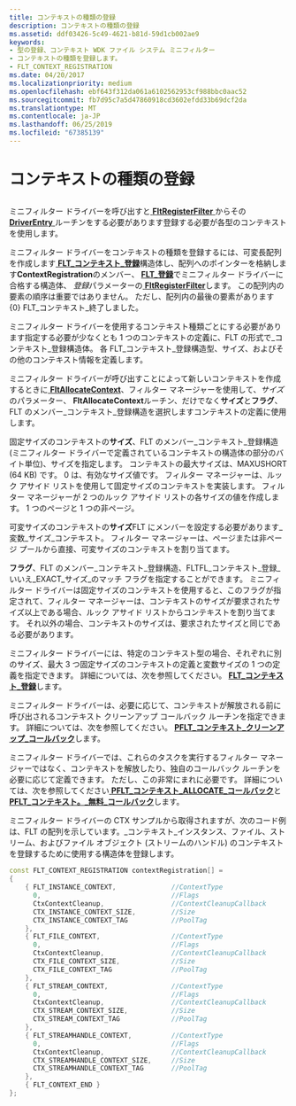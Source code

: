 ```yaml
---
title: コンテキストの種類の登録
description: コンテキストの種類の登録
ms.assetid: ddf03426-5c49-4621-b81d-59d1cb002ae9
keywords:
- 型の登録、コンテキスト WDK ファイル システム ミニフィルター
- コンテキストの種類を登録します。
- FLT_CONTEXT_REGISTRATION
ms.date: 04/20/2017
ms.localizationpriority: medium
ms.openlocfilehash: ebf643f312da061a6102562953cf988bbc0aac52
ms.sourcegitcommit: fb7d95c7a5d47860918cd3602efdd33b69dcf2da
ms.translationtype: MT
ms.contentlocale: ja-JP
ms.lasthandoff: 06/25/2019
ms.locfileid: "67385139"
---
```

# <a name="registering-context-types"></a>コンテキストの種類の登録


## <span id="ddk_registering_the_minifilter_if"></span><span id="DDK_REGISTERING_THE_MINIFILTER_IF"></span>


ミニフィルター ドライバーを呼び出すと[ **FltRegisterFilter** ](https://docs.microsoft.com/windows-hardware/drivers/ddi/content/fltkernel/nf-fltkernel-fltregisterfilter)からその[ **DriverEntry** ](https://docs.microsoft.com/windows-hardware/drivers/ddi/content/wdm/nc-wdm-driver_initialize)ルーチンをする必要があります登録する必要が各型のコンテキストを使用します。

ミニフィルター ドライバーをコンテキストの種類を登録するには、可変長配列を作成します[ **FLT\_コンテキスト\_登録**](https://docs.microsoft.com/windows-hardware/drivers/ddi/content/fltkernel/ns-fltkernel-_flt_context_registration)構造体し、配列へのポインターを格納します**ContextRegistration**のメンバー、 [ **FLT\_登録**](https://docs.microsoft.com/windows-hardware/drivers/ddi/content/fltkernel/ns-fltkernel-_flt_registration)でミニフィルター ドライバーに合格する構造体、 *登録*パラメーターの[ **FltRegisterFilter**](https://docs.microsoft.com/windows-hardware/drivers/ddi/content/fltkernel/nf-fltkernel-fltregisterfilter)します。 この配列内の要素の順序は重要ではありません。 ただし、配列内の最後の要素があります {0} FLT\_コンテキスト\_終了しました。

ミニフィルター ドライバーを使用するコンテキスト種類ごとにする必要があります指定する必要が少なくとも 1 つのコンテキストの定義に、FLT の形式で\_コンテキスト\_登録構造体。 各 FLT\_コンテキスト\_登録構造型、サイズ、およびその他のコンテキスト情報を定義します。

ミニフィルター ドライバーが呼び出すことによって新しいコンテキストを作成するときに[ **FltAllocateContext**](https://docs.microsoft.com/windows-hardware/drivers/ddi/content/fltkernel/nf-fltkernel-fltallocatecontext)、フィルター マネージャーを使用して、*サイズ*のパラメーター、 **FltAllocateContext**ルーチン、だけでなく**サイズ**と**フラグ**、FLT のメンバー\_コンテキスト\_登録構造を選択しますコンテキストの定義に使用します。

固定サイズのコンテキストの**サイズ**、FLT のメンバー\_コンテキスト\_登録構造 (ミニフィルター ドライバーで定義されているコンテキストの構造体の部分のバイト単位)、サイズを指定します。 コンテキストの最大サイズは、MAXUSHORT (64 KB) です。 0 は、有効なサイズ値です。 フィルター マネージャーは、ルック アサイド リストを使用して固定サイズのコンテキストを実装します。 フィルター マネージャーが 2 つのルック アサイド リストの各サイズの値を作成します。 1 つのページと 1 つの非ページ。

可変サイズのコンテキストの**サイズ**FLT にメンバーを設定する必要があります\_変数\_サイズ\_コンテキスト。 フィルター マネージャーは、ページまたは非ページ プールから直接、可変サイズのコンテキストを割り当てます。

**フラグ**、FLT のメンバー\_コンテキスト\_登録構造、FLTFL\_コンテキスト\_登録\_いいえ\_EXACT\_サイズ\_のマッチ フラグを指定することができます。 ミニフィルター ドライバーは固定サイズのコンテキストを使用すると、このフラグが指定されて、フィルター マネージャーは、コンテキストのサイズが要求されたサイズ以上である場合、ルック アサイド リストからコンテキストを割り当てます。 それ以外の場合、コンテキストのサイズは、要求されたサイズと同じである必要があります。

ミニフィルター ドライバーには、特定のコンテキスト型の場合、それぞれに別のサイズ、最大 3 つ固定サイズのコンテキストの定義と変数サイズの 1 つの定義を指定できます。 詳細については、次を参照してください。 [ **FLT\_コンテキスト\_登録**](https://docs.microsoft.com/windows-hardware/drivers/ddi/content/fltkernel/ns-fltkernel-_flt_context_registration)します。

ミニフィルター ドライバーは、必要に応じて、コンテキストが解放される前に呼び出されるコンテキスト クリーンアップ コールバック ルーチンを指定できます。 詳細については、次を参照してください。 [ **PFLT\_コンテキスト\_クリーンアップ\_コールバック**](https://docs.microsoft.com/windows-hardware/drivers/ddi/content/fltkernel/nc-fltkernel-pflt_context_cleanup_callback)します。

ミニフィルター ドライバーでは、これらのタスクを実行するフィルター マネージャーではなく、コンテキストを解放したり、独自のコールバック ルーチンを必要に応じて定義できます。 ただし、この非常にまれに必要です。 詳細については、次を参照してください[ **PFLT\_コンテキスト\_ALLOCATE\_コールバック**](https://docs.microsoft.com/windows-hardware/drivers/ddi/content/fltkernel/nc-fltkernel-pflt_context_allocate_callback)と[ **PFLT\_コンテキスト。\_無料\_コールバック**](https://docs.microsoft.com/windows-hardware/drivers/ddi/content/fltkernel/nc-fltkernel-pflt_context_free_callback)します。

ミニフィルター ドライバーの CTX サンプルから取得されますが、次のコード例は、FLT の配列を示しています。\_コンテキスト\_インスタンス、ファイル、ストリーム、およびファイル オブジェクト (ストリームのハンドル) のコンテキストを登録するために使用する構造体を登録します。

```cpp
const FLT_CONTEXT_REGISTRATION contextRegistration[] =
{
    { FLT_INSTANCE_CONTEXT,              //ContextType
      0,                                 //Flags
      CtxContextCleanup,                 //ContextCleanupCallback
      CTX_INSTANCE_CONTEXT_SIZE,         //Size
      CTX_INSTANCE_CONTEXT_TAG           //PoolTag
    },
    { FLT_FILE_CONTEXT,                  //ContextType
      0,                                 //Flags
      CtxContextCleanup,                 //ContextCleanupCallback
      CTX_FILE_CONTEXT_SIZE,             //Size
      CTX_FILE_CONTEXT_TAG               //PoolTag
    },
    { FLT_STREAM_CONTEXT,                //ContextType
      0,                                 //Flags
      CtxContextCleanup,                 //ContextCleanupCallback
      CTX_STREAM_CONTEXT_SIZE,           //Size
      CTX_STREAM_CONTEXT_TAG             //PoolTag
    },
    { FLT_STREAMHANDLE_CONTEXT,          //ContextType
      0,                                 //Flags
      CtxContextCleanup,                 //ContextCleanupCallback
      CTX_STREAMHANDLE_CONTEXT_SIZE,     //Size
      CTX_STREAMHANDLE_CONTEXT_TAG       //PoolTag
    },
    { FLT_CONTEXT_END }
};
```

 

 




